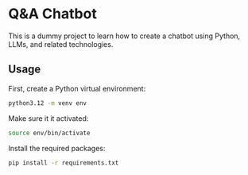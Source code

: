 # Q&A Chatbot

This is a dummy project to learn how to create a chatbot using Python, LLMs, and related technologies.

## Usage

First, create a Python virtual environment:

```bash
python3.12 -m venv env
```
Make sure it it activated:

```bash
source env/bin/activate
```

Install the required packages:

```bash
pip install -r requirements.txt
```
